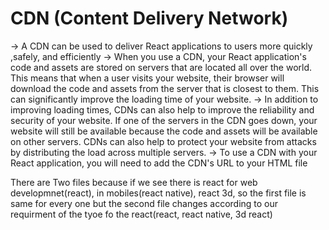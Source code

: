 # CDN (Content Delivery Network)

-> A CDN can be used to deliver React applications to users more quickly ,safely, and efficiently
-> When you use a CDN, your React application's code and assets are stored on servers that are 
   located all over the world. This means that when a user visits your website, their browser will download the code and assets from the server that is closest to them. This can significantly improve the loading time of your website.
-> In addition to improving loading times, CDNs can also help to improve the reliability and security of your
   website. If one of the servers in the CDN goes down, your website will still be available because the code and assets will be available on other servers. CDNs can also help to protect your website from attacks by distributing the load across multiple servers.
-> To use a CDN with your React application, you will need to add the CDN's URL to your HTML file

There are Two files because if we see there is react for web developmnet(react), in mobiles(react native), react 3d, so the first file is same for every one but the second file changes according to our requirment of the tyoe fo the react(react, react native, 3d react)

